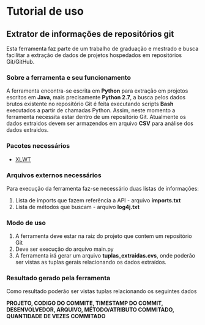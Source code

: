 # Tutorial de uso
## Extrator de informações de repositórios git

Esta ferramenta faz parte de um trabalho de graduação e mestrado e busca facilitar a extração de dados de projetos hospedados em repositórios Git/GitHub.

### Sobre a ferramenta e seu funcionamento

A ferramenta encontra-se escrita em **Python** para extração em projetos escritos em **Java**, mais precisamente **Python  2.7**, a busca pelos dados brutos existente no repositório Git é feita executando scripts **Bash** executados a partir de chamadas Python. Assim, neste momento a ferramenta necessita estar dentro de um repositório Git. Atualmente os dados extraidos devem ser armazendos em arquivo **CSV** para análise dos dados extraidos.

### Pacotes necessários
- [XLWT](https://xlwt.readthedocs.io)

### Arquivos externos necessários

Para execução da ferramenta faz-se necessário duas listas de informações:
1. Lista de imports que fazem referência a API - arquivo **imports.txt**
2. Lista de métodos que buscam - arquivo **log4j.txt**

### Modo de uso

1. A ferramenta deve estar na raiz do projeto que contem um repositório Git
2. Deve ser execução do arquivo main.py
3. A ferramenta irá gerar um arquivo **tuplas_extraidas.cvs**, onde poderão ser vistas as tuplas gerais relacionando os dados extraídos.

### Resultado gerado pela ferramenta

Como resultado poderão ser vistas tuplas relacionando os seguintes dados

**PROJETO, CODIGO DO COMMITE, TIMESTAMP DO COMMIT, DESENVOLVEDOR, ARQUIVO, MÉTODO/ATRIBUTO COMMITADO, QUANTIDADE DE VEZES COMMITADO**
